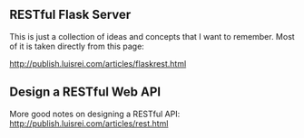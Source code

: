 ## RESTful Flask Server

This is just a collection of ideas and concepts that I want to remember. Most of
it is taken directly from this page:

http://publish.luisrei.com/articles/flaskrest.html

## Design a RESTful Web API

More good notes on designing a RESTful API:
http://publish.luisrei.com/articles/rest.html
